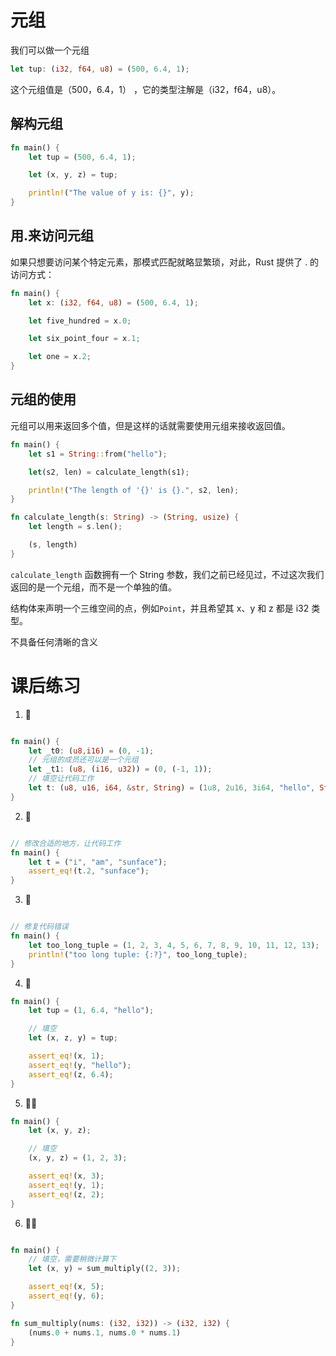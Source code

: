 # 元组

我们可以做一个元组

```rust
let tup: (i32, f64, u8) = (500, 6.4, 1);
```

这个元组值是（500，6.4，1） ，它的类型注解是（i32，f64，u8）。

## 解构元组

```rust
fn main() {
    let tup = (500, 6.4, 1);

    let (x, y, z) = tup;

    println!("The value of y is: {}", y);
}
```

## 用.来访问元组

如果只想要访问某个特定元素，那模式匹配就略显繁琐，对此，Rust 提供了 . 的访问方式：

```rust
fn main() {
    let x: (i32, f64, u8) = (500, 6.4, 1);

    let five_hundred = x.0;

    let six_point_four = x.1;

    let one = x.2;
}
```

## 元组的使用

元组可以用来返回多个值，但是这样的话就需要使用元组来接收返回值。

```rust
fn main() {
    let s1 = String::from("hello");

    let(s2, len) = calculate_length(s1);

    println!("The length of '{}' is {}.", s2, len);
}

fn calculate_length(s: String) -> (String, usize) {
    let length = s.len();

    (s, length)
}
```

`calculate_length` 函数拥有一个 String 参数，我们之前已经见过，不过这次我们返回的是一个元组，而不是一个单独的值。

结构体来声明一个三维空间的点，例如`Point`，并且希望其 x、y 和 z 都是 i32 类型。

不具备任何清晰的含义

# 课后练习

1. 🌟

```rust

fn main() {
    let _t0: (u8,i16) = (0, -1);
    // 元组的成员还可以是一个元组
    let _t1: (u8, (i16, u32)) = (0, (-1, 1));
    // 填空让代码工作
    let t: (u8, u16, i64, &str, String) = (1u8, 2u16, 3i64, "hello", String::from(", world"));
}
```

2. 🌟

```rust

// 修改合适的地方，让代码工作
fn main() {
    let t = ("i", "am", "sunface");
    assert_eq!(t.2, "sunface");
}
```

3. 🌟

```rust

// 修复代码错误
fn main() {
    let too_long_tuple = (1, 2, 3, 4, 5, 6, 7, 8, 9, 10, 11, 12, 13);
    println!("too long tuple: {:?}", too_long_tuple);
}

```

4. 🌟

```rust
fn main() {
    let tup = (1, 6.4, "hello");

    // 填空
    let (x, z, y) = tup;

    assert_eq!(x, 1);
    assert_eq!(y, "hello");
    assert_eq!(z, 6.4);
}
```

5. 🌟🌟

```rust
fn main() {
    let (x, y, z);

    // 填空
    (x, y, z) = (1, 2, 3);

    assert_eq!(x, 3);
    assert_eq!(y, 1);
    assert_eq!(z, 2);
}
```

6. 🌟🌟

```rust

fn main() {
    // 填空，需要稍微计算下
    let (x, y) = sum_multiply((2, 3));

    assert_eq!(x, 5);
    assert_eq!(y, 6);
}

fn sum_multiply(nums: (i32, i32)) -> (i32, i32) {
    (nums.0 + nums.1, nums.0 * nums.1)
}
```
